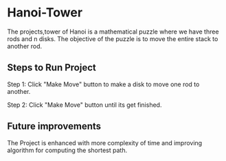 # Hanoi-Tower
The projects,tower of Hanoi is a mathematical puzzle where we have three rods and n disks. The objective of the puzzle is to move the entire stack to another rod.
## Steps to Run Project
Step 1: Click "Make Move" button to make a disk to move one rod to another.

Step 2: Click "Make Move" button until its get finished.

## Future improvements
The Project is enhanced with more complexity of time and improving algorithm for computing the shortest path.
